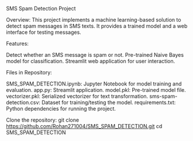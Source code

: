 SMS Spam Detection Project

Overview:
This project implements a machine learning-based solution to detect spam messages in SMS texts. It provides a trained model and a web interface for testing messages.

Features:

Detect whether an SMS message is spam or not.
Pre-trained Naive Bayes model for classification.
Streamlit web application for user interaction.

Files in Repository:

SMS_SPAM_DETECTION.ipynb: Jupyter Notebook for model training and evaluation.
app.py: Streamlit application.
model.pkl: Pre-trained model file.
vectorizer.pkl: Serialized vectorizer for text transformation.
sms-spam-detection.csv: Dataset for training/testing the model.
requirements.txt: Python dependencies for running the project.

Clone the repository:
git clone https://github.com/Rohan271004/SMS_SPAM_DETECTION.git
cd SMS_SPAM_DETECTION
